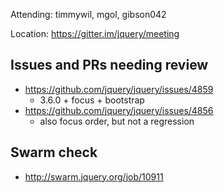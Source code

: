 Attending: timmywil, mgol, gibson042

Location: https://gitter.im/jquery/meeting

## Issues and PRs needing review
* https://github.com/jquery/jquery/issues/4859 
	- 3.6.0 + focus + bootstrap
* https://github.com/jquery/jquery/issues/4856 
	- also focus order, but not a regression

## Swarm check
* http://swarm.jquery.org/job/10911 
